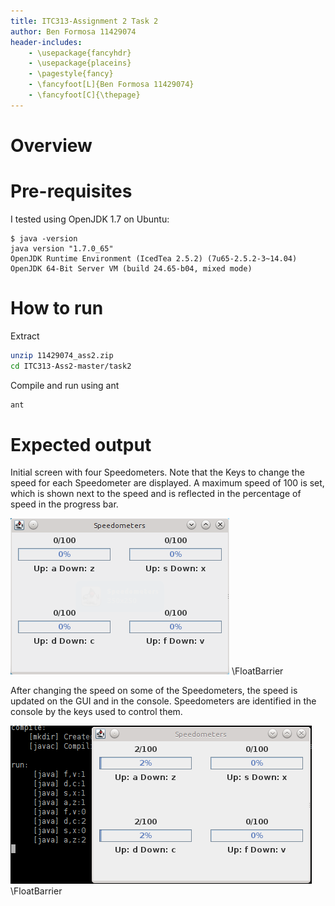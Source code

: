 ```yaml
---
title: ITC313-Assignment 2 Task 2
author: Ben Formosa 11429074
header-includes:
    - \usepackage{fancyhdr}
    - \usepackage{placeins}
    - \pagestyle{fancy}
    - \fancyfoot[L]{Ben Formosa 11429074}
    - \fancyfoot[C]{\thepage}
---
```


<!-- pandoc readme.md -o readme.pdf -f markdown+auto_identifiers -s -V papersize:"a4paper" -->

# Overview



# Pre-requisites

I tested using OpenJDK 1.7 on Ubuntu:

```
$ java -version
java version "1.7.0_65"
OpenJDK Runtime Environment (IcedTea 2.5.2) (7u65-2.5.2-3~14.04)
OpenJDK 64-Bit Server VM (build 24.65-b04, mixed mode)
```

# How to run

Extract

```bash
unzip 11429074_ass2.zip
cd ITC313-Ass2-master/task2
```

Compile and run using ant

```bash
ant
```

# Expected output

Initial screen with four Speedometers. Note that the Keys to change the speed for each Speedometer are displayed. A maximum speed of 100 is set, which is shown next to the speed and is reflected in the percentage of speed in the progress bar.

![Initial Screen](image/run.png)
\FloatBarrier


After changing the speed on some of the Speedometers, the speed is updated on the GUI and in the console. Speedometers are identified in the console by the keys used to control them.

![Speeds Changed](image/speed.png)
\FloatBarrier

